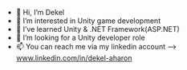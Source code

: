 - 👋 Hi, I’m Dekel
- 👀 I’m interested in Unity game development
- 🌱 I’ve learned Unity & .NET Framework(ASP.NET)
- 💞️ I’m looking for a Unity developer role
- 📫 You can reach me via my linkedin account --> www.linkedin.com/in/dekel-aharon

<!---
DekelAH/DekelAH is a ✨ special ✨ repository because its `README.md` (this file) appears on your GitHub profile.
You can click the Preview link to take a look at your changes.
--->
